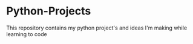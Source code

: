 # Python-Projects
This repository contains my python project's and ideas I'm making while learning to code

